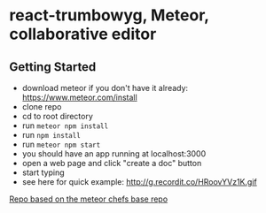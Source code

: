 # react-trumbowyg, Meteor, collaborative editor

## Getting Started

* download meteor if you don't have it already: https://www.meteor.com/install
*  clone repo
*  cd to root directory
* run `meteor npm install`
*  run `npm install`
*  run `meteor npm start`
*  you should have an app running at localhost:3000
*  open a web page and click "create a doc" button
*  start typing
* see here for quick example: http://g.recordit.co/HRoovYVz1K.gif

[Repo based on the meteor chefs base repo](http://themeteorchef.com/base)
